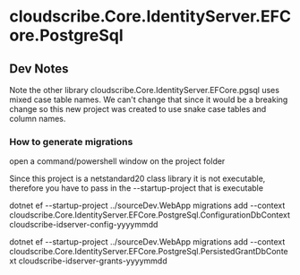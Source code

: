 ﻿# cloudscribe.Core.IdentityServer.EFCore.PostgreSql

## Dev Notes

Note the other library cloudscribe.Core.IdentityServer.EFCore.pgsql uses mixed case table names. We can't change that since it would be a breaking change so this new project was created to use snake case tables and column names.

### How to generate migrations

open a command/powershell window on the project folder

Since this project is a netstandard20 class library it is not executable, therefore you have to pass in the --startup-project that is executable

dotnet ef --startup-project ../sourceDev.WebApp migrations add  --context cloudscribe.Core.IdentityServer.EFCore.PostgreSql.ConfigurationDbContext cloudscribe-idserver-config-yyyymmdd

dotnet ef --startup-project ../sourceDev.WebApp migrations add  --context cloudscribe.Core.IdentityServer.EFCore.PostgreSql.PersistedGrantDbContext cloudscribe-idserver-grants-yyyymmdd